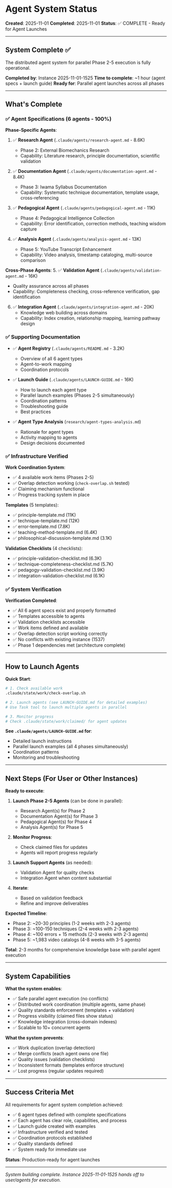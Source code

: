 # Agent System Status

**Created**: 2025-11-01
**Completed**: 2025-11-01
**Status**: ✅ COMPLETE - Ready for Agent Launches

---

## System Complete ✅

The distributed agent system for parallel Phase 2-5 execution is fully operational.

**Completed by**: Instance 2025-11-01-1525
**Time to complete**: ~1 hour (agent specs + launch guide)
**Ready for**: Parallel agent launches across all phases

---

## What's Complete

### ✅ Agent Specifications (6 agents - 100%)

**Phase-Specific Agents**:
1. ✅ **Research Agent** (`.claude/agents/research-agent.md` - 8.6K)
   - Phase 2: External Biomechanics Research
   - Capability: Literature research, principle documentation, scientific validation

2. ✅ **Documentation Agent** (`.claude/agents/documentation-agent.md` - 8.4K)
   - Phase 3: Iwama Syllabus Documentation
   - Capability: Systematic technique documentation, template usage, cross-referencing

3. ✅ **Pedagogical Agent** (`.claude/agents/pedagogical-agent.md` - 11K)
   - Phase 4: Pedagogical Intelligence Collection
   - Capability: Error identification, correction methods, teaching wisdom capture

4. ✅ **Analysis Agent** (`.claude/agents/analysis-agent.md` - 13K)
   - Phase 5: YouTube Transcript Enhancement
   - Capability: Video analysis, timestamp cataloging, multi-source comparison

**Cross-Phase Agents**:
5. ✅ **Validation Agent** (`.claude/agents/validation-agent.md` - 16K)
   - Quality assurance across all phases
   - Capability: Completeness checking, cross-reference verification, gap identification

6. ✅ **Integration Agent** (`.claude/agents/integration-agent.md` - 20K)
   - Knowledge web building across domains
   - Capability: Index creation, relationship mapping, learning pathway design

### ✅ Supporting Documentation

- ✅ **Agent Registry** (`.claude/agents/README.md` - 3.2K)
  - Overview of all 6 agent types
  - Agent-to-work mapping
  - Coordination protocols

- ✅ **Launch Guide** (`.claude/agents/LAUNCH-GUIDE.md` - 16K)
  - How to launch each agent type
  - Parallel launch examples (Phases 2-5 simultaneously)
  - Coordination patterns
  - Troubleshooting guide
  - Best practices

- ✅ **Agent Type Analysis** (`research/agent-types-analysis.md`)
  - Rationale for agent types
  - Activity mapping to agents
  - Design decisions documented

### ✅ Infrastructure Verified

**Work Coordination System**:
- ✅ 4 available work items (Phases 2-5)
- ✅ Overlap detection working (`check-overlap.sh` tested)
- ✅ Claiming mechanism functional
- ✅ Progress tracking system in place

**Templates** (5 templates):
- ✅ principle-template.md (11K)
- ✅ technique-template.md (12K)
- ✅ error-template.md (7.8K)
- ✅ teaching-method-template.md (6.4K)
- ✅ philosophical-discussion-template.md (3.1K)

**Validation Checklists** (4 checklists):
- ✅ principle-validation-checklist.md (6.3K)
- ✅ technique-completeness-checklist.md (5.7K)
- ✅ pedagogy-validation-checklist.md (3.9K)
- ✅ integration-validation-checklist.md (6.1K)

### ✅ System Verification

**Verification Completed**:
- ✅ All 6 agent specs exist and properly formatted
- ✅ Templates accessible to agents
- ✅ Validation checklists accessible
- ✅ Work items defined and available
- ✅ Overlap detection script working correctly
- ✅ No conflicts with existing instance (1537)
- ✅ Phase 1 dependencies met (architecture complete)

---

## How to Launch Agents

**Quick Start**:
```bash
# 1. Check available work
.claude/state/work/check-overlap.sh

# 2. Launch agents (see LAUNCH-GUIDE.md for detailed examples)
# Use Task tool to launch multiple agents in parallel

# 3. Monitor progress
# Check .claude/state/work/claimed/ for agent updates
```

**See `.claude/agents/LAUNCH-GUIDE.md` for**:
- Detailed launch instructions
- Parallel launch examples (all 4 phases simultaneously)
- Coordination patterns
- Monitoring and troubleshooting

---

## Next Steps (For User or Other Instances)

**Ready to execute**:

1. **Launch Phase 2-5 Agents** (can be done in parallel):
   - Research Agent(s) for Phase 2
   - Documentation Agent(s) for Phase 3
   - Pedagogical Agent(s) for Phase 4
   - Analysis Agent(s) for Phase 5

2. **Monitor Progress**:
   - Check claimed files for updates
   - Agents will report progress regularly

3. **Launch Support Agents** (as needed):
   - Validation Agent for quality checks
   - Integration Agent when content substantial

4. **Iterate**:
   - Based on validation feedback
   - Refine and improve deliverables

**Expected Timeline**:
- Phase 2: ~20-30 principles (1-2 weeks with 2-3 agents)
- Phase 3: ~100-150 techniques (2-4 weeks with 2-3 agents)
- Phase 4: ~100 errors + 15 methods (2-3 weeks with 2-3 agents)
- Phase 5: ~1,983 video catalogs (4-8 weeks with 3-5 agents)

**Total**: 2-3 months for comprehensive knowledge base with parallel agent execution

---

## System Capabilities

**What the system enables**:
- ✅ Safe parallel agent execution (no conflicts)
- ✅ Distributed work coordination (multiple agents, same phase)
- ✅ Quality standards enforcement (templates + validation)
- ✅ Progress visibility (claimed files show status)
- ✅ Knowledge integration (cross-domain indexes)
- ✅ Scalable to 10+ concurrent agents

**What the system prevents**:
- ✅ Work duplication (overlap detection)
- ✅ Merge conflicts (each agent owns one file)
- ✅ Quality issues (validation checklists)
- ✅ Inconsistent formats (templates enforce structure)
- ✅ Lost progress (regular updates required)

---

## Success Criteria Met

All requirements for agent system completion achieved:

- ✅ 6 agent types defined with complete specifications
- ✅ Each agent has clear role, capabilities, and process
- ✅ Launch guide created with examples
- ✅ Infrastructure verified and tested
- ✅ Coordination protocols established
- ✅ Quality standards defined
- ✅ System ready for immediate use

**Status**: Production-ready for agent launches

---

*System building complete. Instance 2025-11-01-1525 hands off to user/agents for execution.*
